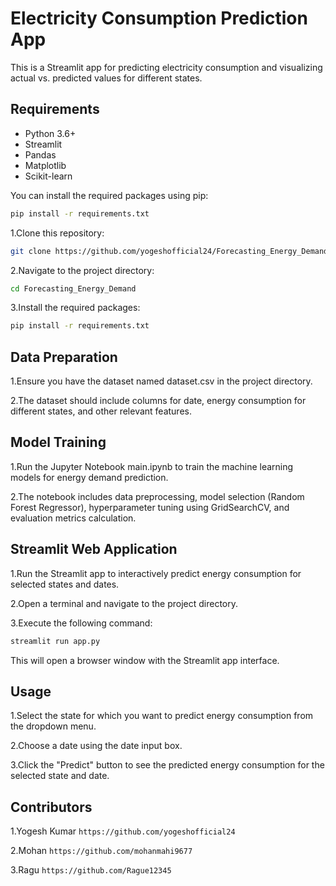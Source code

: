 # Electricity Consumption Prediction App

This is a Streamlit app for predicting electricity consumption and visualizing actual vs. predicted values for different states.

## Requirements

- Python 3.6+
- Streamlit
- Pandas
- Matplotlib
- Scikit-learn

You can install the required packages using pip:

```bash
pip install -r requirements.txt
```
1.Clone this repository:
```bash
git clone https://github.com/yogeshofficial24/Forecasting_Energy_Demand.git
```
2.Navigate to the project directory:
```bash
cd Forecasting_Energy_Demand
```
3.Install the required packages:
```bash
pip install -r requirements.txt
```

## Data Preparation
1.Ensure you have the dataset named dataset.csv in the project directory.

2.The dataset should include columns for date, energy consumption for different states, and other relevant features.

## Model Training
1.Run the Jupyter Notebook main.ipynb to train the machine learning models for energy demand prediction.

2.The notebook includes data preprocessing, model selection (Random Forest Regressor), hyperparameter tuning using GridSearchCV, and evaluation metrics calculation.

## Streamlit Web Application
1.Run the Streamlit app to interactively predict energy consumption for selected states and dates.

2.Open a terminal and navigate to the project directory.

3.Execute the following command:
```bash
streamlit run app.py
```
This will open a browser window with the Streamlit app interface.

## Usage
1.Select the state for which you want to predict energy consumption from the dropdown menu.

2.Choose a date using the date input box.

3.Click the "Predict" button to see the predicted energy consumption for the selected state and date.

## Contributors
 1.Yogesh Kumar ```https://github.com/yogeshofficial24```
 
 2.Mohan ```https://github.com/mohanmahi9677```
 
 3.Ragu ```https://github.com/Rague12345```

 
